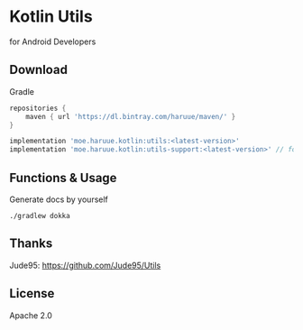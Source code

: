 # Kotlin Utils
for Android Developers


## Download
Gradle

```groovy
repositories {
    maven { url 'https://dl.bintray.com/haruue/maven/' }
}

implementation 'moe.haruue.kotlin:utils:<latest-version>'
implementation 'moe.haruue.kotlin:utils-support:<latest-version>' // for android support library
```

## Functions & Usage
Generate docs by yourself

```shell
./gradlew dokka
```

## Thanks 
Jude95: https://github.com/Jude95/Utils

## License
Apache 2.0


